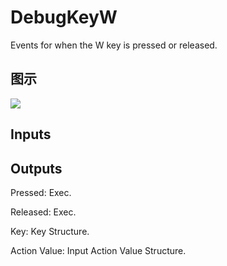 # DebugKeyW

Events for when the W key is pressed or released.

## 图示

![]($-20221218-19210068.png)

## Inputs

## Outputs

Pressed: Exec.

Released: Exec.

Key: Key Structure.

Action Value: Input Action Value Structure.

